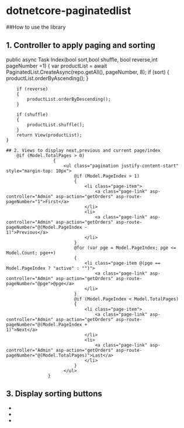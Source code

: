 # dotnetcore-paginatedlist


##How to use the library

## 1. Controller to apply paging and sorting
   public async Task<IActionResult> Index(bool sort,bool shuffle, bool reverse,int pageNumber =1) 
    {
        var productList = await PaginatedList<Product>.CreateAsync(repo.getAll(), pageNumber, 8);
        if (sort)
        {
            productList.orderByAscending();
        }

        if (reverse)
        {
            productList.orderByDescending();
        }

        if (shuffle)
        {
            productList.shuffle();
        }
        return View(productList);
    }
    
    ## 2. Views to display next,previous and current page/index
        @if (Model.TotalPages > 0)
                      {
                          <ul class="pagination justify-content-start" style="margin-top: 10px">
                              @if (Model.PageIndex > 1)
                              {
                                  <li class="page-item">
                                      <a class="page-link" asp-controller="Admin" asp-action="getOrders" asp-route-pageNumber="1">First</a>
                                  </li>
                                  <li>
                                      <a class="page-link" asp-controller="Admin" asp-action="getOrders" asp-route-pageNumber="@(Model.PageIndex -                                             1)">Previous</a>
                                  </li>
                              }
                              @for (var pge = Model.PageIndex; pge <= Model.Count; pge++)
                              {
                                  <li class="page-item @(pge == Model.PageIndex ? "active" : "")">
                                      <a class="page-link" asp-controller="Admin" asp-action="getOrders" asp-route-pageNumber="@pge">@pge</a>
                                  </li>
                              }
                              @if (Model.PageIndex < Model.TotalPages)
                              {
                                  <li class="page-item">
                                      <a class="page-link" asp-controller="Admin" asp-action="getOrders" asp-route-pageNumber="@(Model.PageIndex +                                            1)">Next</a>
                                  </li>
                                  <li>
                                      <a class="page-link" asp-controller="Admin" asp-action="getOrders" asp-route-                                        pageNumber="@(Model.TotalPages)">Last</a>
                                  </li>
                              }
                          </ul>
                    }
                    
                    
## 3. Display sorting buttons
<ul class="pagination justify-content-start" style="margin-top: 10px">
                                <li class="page-item">
                                    <a style="width: 70px;margin-left: 5px;padding-top: 5px" class="page-link" value="sort" asp-action="getOrders" asp-route-sort="@(true)"><i class="fa-solid fa-sort-up text-center"></i></a>
                                </li>
                                <li>
                                    <a style="width: 70px;margin-left: 2px;padding-top: 5px" class="page-link" value="shuffle" asp-action="getOrders" asp-route-reverse="@(true)"><i class="fa-solid fa-sort-down text-center"></i></a>
                                </li>
                                <li>
                                    <a style="width: 70px;margin-left: 2px;padding-top: 5px" class="page-link" value="shuffle" asp-action="getOrders" asp-route-shuffle="@(true)"><i class="fa-solid fa-shuffle text-center"></i></a>
                                </li>
                            </ul>
                    
